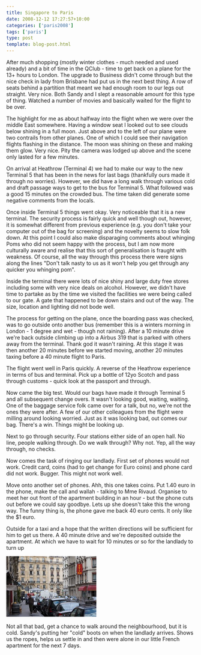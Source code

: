 ```yaml
---
title: Singapore to Paris
date: 2008-12-12 17:27:57+10:00
categories: ['paris2008']
tags: ['paris']
type: post
template: blog-post.html
---
```

After much shopping (mostly winter clothes - much needed and used already) and a bit of time in the QClub - time to get back on a plane for the 13+ hours to London. The upgrade to Business didn't come through but the nice check in lady from Brisbane had put us in the next best thing. A row of seats behind a partition that meant we had enough room to our legs out straight. Very nice. Both Sandy and I slept a reasonable amount for this type of thing. Watched a number of movies and basically waited for the flight to be over.

The highlight for me as about halfway into the flight when we were over the middle East somewhere. Having a window seat I looked out to see clouds below shining in a full moon. Just above and to the left of our plane were two contrails from other planes. One of which I could see their navigation flights flashing in the distance. The moon was shining on these and making them glow. Very nice. Pity the camera was lodged up above and the scene only lasted for a few minutes.

On arrival at Heathrow (Terminal 4) we had to make our way to the new Terminal 5 that has been in the news for last bags (thankfully ours made it through no worries). However, we did have a long walk through various cold and draft passage ways to get to the bus for Terminal 5. What followed was a good 15 minutes on the crowded bus. The time taken did generate some negative comments from the locals.

Once inside Terminal 5 things went okay. Very noticeable that it is a new terminal. The security process is fairly quick and well though out, however, it is somewhat different from previous experience (e.g. you don't take your computer out of the bag for screening) and the novelty seems to slow folk down. At this point I could also make disparaging comments about whinging Poms who did not seem happy with the process, but I am now more culturally aware and realise that this sort of generalisation is fraught with weakness. Of course, all the way through this process there were signs along the lines "Don't talk nasty to us as it won't help you get through any quicker you whinging pom".

Inside the terminal there were lots of nice shiny and large duty free stores including some with very nice deals on alcohol. However, we didn't have time to partake as by the time we visited the facilities we were being called to our gate. A gate that happened to be down stairs and out of the way. The size, location and lighting did not bode well.

The process for getting on the plane, once the boarding pass was checked, was to go outside onto another bus (remember this is a winters morning in London - 1 degree and wet - though not raining). After a 10 minute drive we're back outside climbing up into a Airbus 319 that is parked with others away from the terminal. Thank god it wasn't raining. At this stage it was then another 20 minutes before we started moving, another 20 minutes taxing before a 40 minute flight to Paris.

The flight went well in Paris quickly. A reverse of the Heathrow experience in terms of bus and terminal. Pick up a bottle of 12yo Scotch and pass through customs - quick look at the passport and through.

Now came the big test. Would our bags have made it through Terminal 5 and all subsequent change overs. It wasn't looking good, waiting, waiting. One of the baggage service folk came over for a talk, but no, we're not the ones they were after. A few of our other colleagues from the flight were milling around looking worried. Just as it was looking bad, out comes our bag. There's a win. Things might be looking up.

Next to go through security. Four stations either side of an open hall. No line, people walking through. Do we walk through? Why not. Yep, all the way through, no checks.

Now comes the task of ringing our landlady. First set of phones would not work. Credit card, coins (had to get change for Euro coins) and phone card did not work. Bugger. This might not work well.

Move onto another set of phones. Ahh, this one takes coins. Put 1.40 euro in the phone, make the call and wallah - talking to Mme Rivaud. Organise to meet her out front of the apartment building in an hour - but the phone cuts out before we could say goodbye. Lets up she doesn't take this the wrong way. The funny thing is, the phone gave me back 40 euro cents. It only like the $1 euro.

Outside for a taxi and a hope that the written directions will be sufficient for him to get us there. A 40 minute drive and we're deposited outside the apartment. At which we have to wait for 10 minutes or so for the landlady to turn up

[![Waiting for Mme Rivaud](images/3102194738_2c20cc3574_m.jpg)](http://www.flickr.com/photos/david_jones/3102194738/ "Waiting for Mme Rivaud by David T Jones, on Flickr")

Not all that bad, get a chance to walk around the neighbourhood, but it is cold. Sandy's putting her "cold" boots on when the landlady arrives. Shows us the ropes, helps us settle in and then were alone in our little French apartment for the next 7 days.